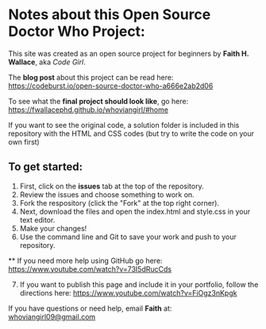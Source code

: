 # Notes about this Open Source Doctor Who Project:

This site was created as an open source project for beginners by __Faith H. Wallace__, aka _Code Girl_.

The __blog post__ about this project can be read here: https://codeburst.io/open-source-doctor-who-a666e2ab2d06

To see what the __final project should look like__, go here:
https://fwallacephd.github.io/whoviangirl/#home

If you want to see the original code, a solution folder is included in this repository with the HTML and CSS codes (but try to write the code on your own first)

## To get started:
1. First, click on the __issues__ tab at the top of the repository.
2. Review the issues and choose something to work on.
3. Fork the respository (click the "Fork" at the top right corner).
4. Next, download the files and open the index.html and style.css in your text editor.
5. Make your changes!
6. Use the command line and Git to save your work and push to your repository.

** If you need more help using GitHub go here: https://www.youtube.com/watch?v=73I5dRucCds

7. If you want to publish this page and include it in your portfolio, follow the directions here: https://www.youtube.com/watch?v=FiOgz3nKpgk

If you have questions or need help, email __Faith__ at:
whoviangirl09@gmail.com
